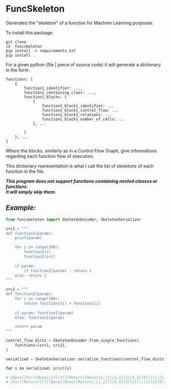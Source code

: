 # FuncSkeleton
Generates the "skeleton" of a function for Machine Learning purposes.

To install this package:
```
git clone 
cd  funcskeleton
pip install -r requirements.txt
pip install .
```

For a given python (file | piece of source code) it will generate a dictionary in the form: 
```
functions: [
    {
        function1_identifier: ...,
        function1_containing_class: ...,
        function1_blocks: [
            {
                function1_block1_identifier: ...
                function1_block1_control_flow: ...
                function1_block1_relations: ...
                function1_block1_number_of_calls: ...
            }, ...
            
        ]
    }, ...
]

```
Where the *blocks*, similarly as in a Control Flow Graph, give informations regarding each function flow of execution.

This dictionary representation is what I call the list of *skeletons* of each function in the file.

***This program does not support functions containing nested classes or functions.***\
***It will simply skip them.***

## *Example:*
```python
from funcskeleton import SkeletonEncoder, SkeletonSerializer

src1 = """
def function1(param):
    print(param)

    for i in range(100): 
        function2(i)
        function2(i+1)
    
    if param:
        if function2(param) : return 1
    else: return 2
"""

src2 = """
def function2(param):
    for i in range(100): 
        return function1(i) + function2(i)
    
    if param: function1(param)
    else: function2(param)

    return param
"""

control_flow_dicts = SkeletonEncoder.from_single_functions(
    functions=[src1, src2], 
) 

serialized = SkeletonSerializer.serialize_functions(control_flow_dicts)

for s in serialized: print(s)

# [None][For][None][If][If][Return][Return];[1][2,3][1][4,5][6][][];[1][1][2][0][1][0][0]
# [For][Return][If][None][None][Return];[1,2][][3,4][5][5][];[1][2][0][1][1][0]
```
